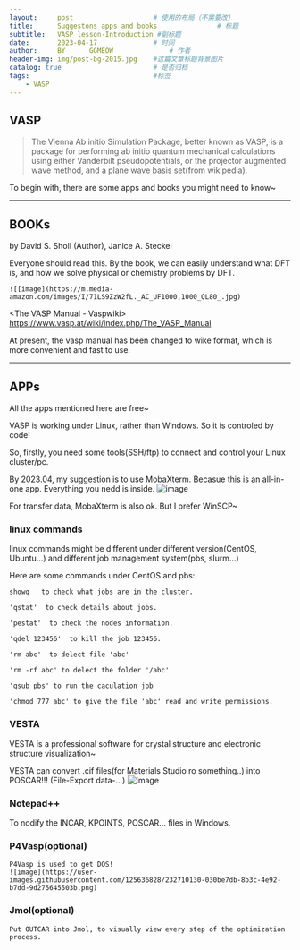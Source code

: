```yaml
---
layout:     post   				    # 使用的布局（不需要改）
title:      Suggestons apps and books 				# 标题 
subtitle:   VASP lesson-Introduction #副标题
date:       2023-04-17 				# 时间
author:     BY 		GGMEOW				# 作者
header-img: img/post-bg-2015.jpg 	#这篇文章标题背景图片
catalog: true 						# 是否归档
tags:								#标签
    - VASP
---
```


## VASP

>The Vienna Ab initio Simulation Package, better known as VASP, is a package for performing ab initio quantum mechanical calculations using either Vanderbilt pseudopotentials, or the projector augmented wave method, and a plane wave basis set(from wikipedia).

To begin with, there are some apps and books you might need to know~

***

## BOOKs
<Density Functional Theory: A Practical Introduction> by David S. Sholl (Author), Janice A. Steckel 

Everyone should read this. By the book, we can easily understand what DFT is, and how we solve physical or chemistry problems by DFT.
    
    ![[image](https://m.media-amazon.com/images/I/71LS9ZzW2fL._AC_UF1000,1000_QL80_.jpg)

<The VASP Manual - Vaspwiki> https://www.vasp.at/wiki/index.php/The_VASP_Manual
    
At present, the vasp manual has been changed to wike format, which is more convenient and fast to use.

***
## APPs

All the apps mentioned here are free~     
    
VASP is working under Linux, rather than Windows. So it is controled by code!
    
So, firstly, you need some tools(SSH/ftp) to connect and control your Linux cluster/pc.
    
By 2023.04, my suggestion is to use MobaXterm. Becasue this is an all-in-one app. Everything you nedd is inside. 
    ![image](https://user-images.githubusercontent.com/125636828/232707391-1c903128-6bc3-433a-a955-33624c0decb7.png)
    
For transfer data, MobaXterm is also ok. But I prefer WinSCP~
    
### linux commands 
linux commands might be different under different version(CentOS, Ubuntu...) and different job management system(pbs, slurm...)
    
Here are some commands under CentOS and pbs:
    
    showq   to check what jobs are in the cluster.
    
    'qstat'  to check details about jobs.
    
    'pestat'  to check the nodes information.
    
    'qdel 123456'  to kill the job 123456.
    
    'rm abc'  to delect file 'abc'
    
    'rm -rf abc' to delect the folder '/abc'
    
    'qsub pbs' to run the caculation job
    
    'chmod 777 abc' to give the file 'abc' read and write permissions.
    
### VESTA
VESTA is a professional software for crystal structure and electronic structure visualization~
    
VESTA can convert .cif files(for Materials Studio ro something..) into POSCAR!!!  (File-Export data-...)
    ![image](https://user-images.githubusercontent.com/125636828/232709611-92fdbc8b-1b81-4c9c-bfd2-6b5148a91bb9.png)
    
### Notepad++
To nodify the INCAR, KPOINTS, POSCAR... files in Windows.
  
### P4Vasp(optional)
    P4Vasp is used to get DOS!
    ![image](https://user-images.githubusercontent.com/125636828/232710130-030be7db-8b3c-4e92-b7dd-9d275645503b.png)

### Jmol(optional)
    Put OUTCAR into Jmol, to visually view every step of the optimization process.
